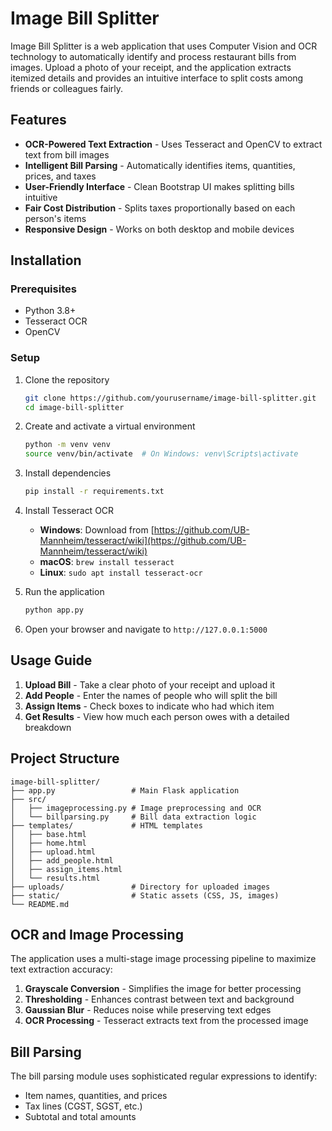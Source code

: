 # Image Bill Splitter

Image Bill Splitter is a web application that uses Computer Vision and OCR technology to automatically identify and process restaurant bills from images. Upload a photo of your receipt, and the application extracts itemized details and provides an intuitive interface to split costs among friends or colleagues fairly.

## Features

- **OCR-Powered Text Extraction** - Uses Tesseract and OpenCV to extract text from bill images
- **Intelligent Bill Parsing** - Automatically identifies items, quantities, prices, and taxes
- **User-Friendly Interface** - Clean Bootstrap UI makes splitting bills intuitive
- **Fair Cost Distribution** - Splits taxes proportionally based on each person's items
- **Responsive Design** - Works on both desktop and mobile devices

## Installation

### Prerequisites

- Python 3.8+
- Tesseract OCR
- OpenCV

### Setup

1. Clone the repository
   ```bash
   git clone https://github.com/yourusername/image-bill-splitter.git
   cd image-bill-splitter
   ```

2. Create and activate a virtual environment
   ```bash
   python -m venv venv
   source venv/bin/activate  # On Windows: venv\Scripts\activate
   ```

3. Install dependencies
   ```bash
   pip install -r requirements.txt
   ```

4. Install Tesseract OCR
   - **Windows**: Download from [https://github.com/UB-Mannheim/tesseract/wiki](https://github.com/UB-Mannheim/tesseract/wiki)
   - **macOS**: `brew install tesseract`
   - **Linux**: `sudo apt install tesseract-ocr`

5. Run the application
   ```bash
   python app.py
   ```

6. Open your browser and navigate to `http://127.0.0.1:5000`

## Usage Guide

1. **Upload Bill** - Take a clear photo of your receipt and upload it
2. **Add People** - Enter the names of people who will split the bill
3. **Assign Items** - Check boxes to indicate who had which item
4. **Get Results** - View how much each person owes with a detailed breakdown

## Project Structure

```
image-bill-splitter/
├── app.py                 # Main Flask application
├── src/
│   ├── imageprocessing.py # Image preprocessing and OCR
│   └── billparsing.py     # Bill data extraction logic
├── templates/             # HTML templates
│   ├── base.html
│   ├── home.html
│   ├── upload.html 
│   ├── add_people.html
│   ├── assign_items.html
│   └── results.html
├── uploads/               # Directory for uploaded images
├── static/                # Static assets (CSS, JS, images)
└── README.md
```

## OCR and Image Processing

The application uses a multi-stage image processing pipeline to maximize text extraction accuracy:

1. **Grayscale Conversion** - Simplifies the image for better processing
2. **Thresholding** - Enhances contrast between text and background
3. **Gaussian Blur** - Reduces noise while preserving text edges
4. **OCR Processing** - Tesseract extracts text from the processed image

## Bill Parsing

The bill parsing module uses sophisticated regular expressions to identify:

- Item names, quantities, and prices
- Tax lines (CGST, SGST, etc.)
- Subtotal and total amounts
